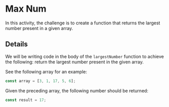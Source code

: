 # Max Num

In this activity, the challenge is to create a function that returns the largest number present in a given array.

## Details

We will be writing code in the body of the `largestNumber` function to achieve the following: return the largest number present in the given array.

See the following array for an example:

```js
const array = [3, 1, 17, 5, 6];
```

Given the preceding array, the following number should be returned:

```js
const result = 17;
```
